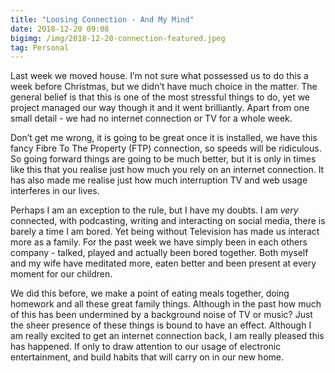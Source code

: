 ```yaml
---
title: "Loosing Connection - And My Mind"
date: 2018-12-20 09:08
bigimg: /img/2018-12-20-connection-featured.jpeg
tag: Personal
---
```

Last week we moved house. I’m not sure what possessed us to do this a week before Christmas, but we didn’t have much choice in the matter. The general belief is that this is one of the most stressful things to do, yet we project managed our way though it and it went brilliantly. Apart from one small detail - we had no internet connection or TV for a whole week.

Don’t get me wrong, it is going to be great once it is installed, we have this fancy Fibre To The Property (FTP) connection, so speeds will be ridiculous. So going forward things are going to be much better, but it is only in times like this that you realise just how much you rely on an internet connection. It has also made me realise just how much interruption TV and web usage interferes in our lives.

Perhaps I am an exception to the rule, but I have my doubts. I am *very* connected, with podcasting, writing and interacting on social media, there is barely a time I am bored. Yet being without Television has made us interact more as a family. For the past week we have simply been in each others company - talked, played and actually been bored together. Both myself and my wife have meditated more, eaten better and been present at every moment for our children.

We did this before, we make a point of eating meals together, doing homework and all these great family things. Although in the past how much of this has been undermined by a background noise of TV or music? Just the sheer presence of these things is bound to have an effect. Although I am really excited to get an internet connection back, I am really pleased this has happened. If only to draw attention to our usage of electronic entertainment, and build habits that will carry on in our new home.
